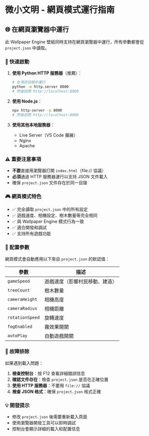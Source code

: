 # 微小文明 - 網頁模式運行指南

## 🌐 在網頁瀏覽器中運行

此 Wallpaper Engine 壁紙同時支持在網頁瀏覽器中運行，所有參數都會從 `project.json` 中讀取。

### 🚀 快速啟動

1. **使用 Python HTTP 服務器**（推薦）：
   ```bash
   # 在項目目錄中運行
   python -m http.server 8000
   # 然後訪問 http://localhost:8000
   ```

2. **使用 Node.js**：
   ```bash
   npx http-server -p 8000
   # 然後訪問 http://localhost:8000
   ```

3. **使用其他本地服務器**：
   - Live Server（VS Code 擴展）
   - Nginx
   - Apache

### ⚠️ 重要注意事項

- **不要**直接用瀏覽器打開 `index.html`（file:// 協議）
- **必須**通過 HTTP 服務器運行以支持 JSON 文件載入
- 確保 `project.json` 文件存在於同一目錄

### 🎮 網頁模式特色

- ✅ 完全讀取 `project.json` 中的所有設定
- ✅ 遊戲速度、相機設定、樹木數量等完全相同
- ✅ 與 Wallpaper Engine 模式行為一致
- ✅ 適合開發和調試
- ✅ 支持所有遊戲功能

### 🔧 配置參數

網頁模式會自動應用以下來自 `project.json` 的默認值：

| 參數 | 描述 |
|------|------|
| `gameSpeed` | 遊戲速度（影響村民移動、建造） |
| `treeCount` | 樹木數量 |
| `cameraHeight` | 相機高度 |
| `cameraRadius` | 相機距離 |
| `rotationSpeed` | 旋轉速度 |
| `fogEnabled` | 霧效果開關 |
| `autoPlay` | 自動遊戲開關 |

### 🐛 故障排除

如果遇到載入問題：

1. **檢查控制台**：按 F12 查看詳細錯誤信息
2. **確認文件存在**：檢查 `project.json` 是否在正確位置
3. **使用 HTTP 服務器**：不要用 `file://` 協議
4. **檢查 JSON 格式**：確保 `project.json` 格式正確

### 💡 開發提示

- 修改 `project.json` 後需要重新載入頁面
- 使用瀏覽器開發工具可以即時調試
- 控制台會顯示詳細的載入和配置信息
